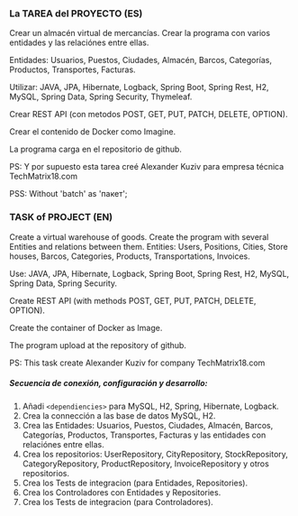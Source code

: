
### La TAREA del PROYECTO (ES)

Crear un almacén virtual de mercancías.
Crear la programa con varios entidades y las relaciónes entre ellas.

Entidades: Usuarios, Puestos, Ciudades, Almacén, Barcos, Categorías, Productos, Transportes, Facturas.

Utilizar: JAVA, JPA, Hibernate, Logback, Spring Boot, Spring Rest, H2, MySQL, Spring Data, Spring Security, Thymeleaf.

Crear REST API (con metodos POST, GET, PUT, PATCH, DELETE, OPTION).

Crear el contenido de Docker como Imagine.

La programa carga en el repositorio de github.

PS: Y por supuesto esta tarea creé Alexander Kuziv para empresa técnica TechMatrix18.com

PSS: Without 'batch' as 'пакет';


### TASK of PROJECT (EN)

Create a virtual warehouse of goods.
Create the program with several Entities and relations between them.
Entities: Users, Positions, Cities, Store houses, Barcos, Categories, Products, Transportations, Invoices.

Use: JAVA, JPA, Hibernate, Logback, Spring Boot, Spring Rest, H2, MySQL, Spring Data, Spring Security.

Create REST API (with methods POST, GET, PUT, PATCH, DELETE, OPTION).

Create the container of Docker as Image.

The program upload at the repository of github.

PS: This task create Alexander Kuziv for company TechMatrix18.com


##### Secuencia de conexión, configuración y desarrollo:

1. Añadi `<dependiencies>` para MySQL, H2, Spring, Hibernate, Logback.
2. Crea la connección a las base de datos MySQL, H2.
3. Crea las Entidades: Usuarios, Puestos, Ciudades, Almacén, Barcos, Categorías, Productos, Transportes, Facturas y las entidades con relaciónes entre ellas.
4. Crea los repositorios: UserRepository, CityRepository, StockRepository, CategoryRepository, ProductRepository, InvoiceRepository y otros repositorios.
5. Crea los Tests de integracion (para Entidades, Repositories).
6. Crea los Controladores con Entidades y Repositories.
7. Crea los Tests de integracion (para Controladores).

